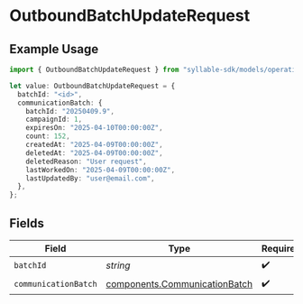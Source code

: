 # OutboundBatchUpdateRequest

## Example Usage

```typescript
import { OutboundBatchUpdateRequest } from "syllable-sdk/models/operations";

let value: OutboundBatchUpdateRequest = {
  batchId: "<id>",
  communicationBatch: {
    batchId: "20250409.9",
    campaignId: 1,
    expiresOn: "2025-04-10T00:00:00Z",
    count: 152,
    createdAt: "2025-04-09T00:00:00Z",
    deletedAt: "2025-04-09T00:00:00Z",
    deletedReason: "User request",
    lastWorkedOn: "2025-04-09T00:00:00Z",
    lastUpdatedBy: "user@email.com",
  },
};
```

## Fields

| Field                                                                          | Type                                                                           | Required                                                                       | Description                                                                    |
| ------------------------------------------------------------------------------ | ------------------------------------------------------------------------------ | ------------------------------------------------------------------------------ | ------------------------------------------------------------------------------ |
| `batchId`                                                                      | *string*                                                                       | :heavy_check_mark:                                                             | N/A                                                                            |
| `communicationBatch`                                                           | [components.CommunicationBatch](../../models/components/communicationbatch.md) | :heavy_check_mark:                                                             | N/A                                                                            |
